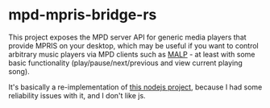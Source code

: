 # mpd-mpris-bridge-rs

This project exposes the MPD server API for generic media players that provide MPRIS on your desktop, which may be useful if you want to control arbitrary music players via MPD clients such as [MALP](https://github.com/SpiritCroc/malp) - at least with some basic functionality (play/pause/next/previous and view current playing song).

It's basically a re-implementation of [this nodejs project](https://github.com/SpiritCroc/mpd-mpris-bridge), because I had some reliability issues with it, and I don't like js.
